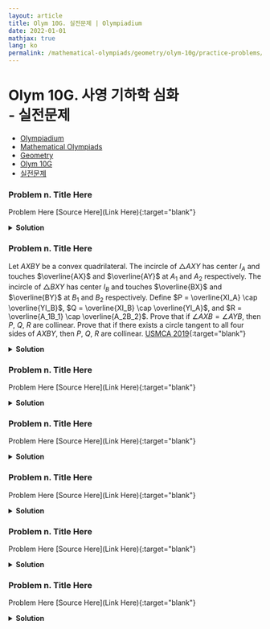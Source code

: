 ```yaml
---
layout: article
title: Olym 10G. 실전문제 | Olympiadium
date: 2022-01-01
mathjax: true
lang: ko
permalink: /mathematical-olympiads/geometry/olym-10g/practice-problems/
---
```

# Olym 10G. 사영 기하학 심화 <br> <ssup> - 실전문제</ssup>

<ul class="breadcrumb">
	<li><a href="{{ site.url }}">Olympiadium</a></li> 
	<li><a href="{{ site.url }}mathematical-olympiads/">Mathematical Olympiads</a></li> 
	<li><a href="{{ site.url }}mathematical-olympiads/geometry/">Geometry</a></li> 
	<li><a href="{{ site.url }}mathematical-olympiads/geometry/olym-10g/">Olym 10G</a></li> 
	<li><a href="{{ site.url }}mathematical-olympiads/geometry/olym-10g/practice-problems/">실전문제</a></li>
</ul>

### Problem n. Title Here
<blueboard> Problem Here </blueboard>
[Source Here](Link Here){:target="blank"}
<pinkborder><details>
<summary><b>Solution</b></summary>
Solution Here. 
</details></pinkborder>

### Problem n. Title Here
<blueboard> Let $AXBY$ be a convex quadrilateral. The incircle of $\triangle AXY$ has center $I_A$ and touches $\overline{AX}$ and $\overline{AY}$ at $A_1$ and $A_2$ respectively. The incircle of $\triangle BXY$ has center $I_B$ and touches $\overline{BX}$ and $\overline{BY}$ at $B_1$ and $B_2$ respectively. Define $P = \overline{XI_A} \cap \overline{YI_B}$, $Q = \overline{XI_B} \cap \overline{YI_A}$, and $R = \overline{A_1B_1} \cap \overline{A_2B_2}$.
Prove that if $\angle AXB = \angle AYB$, then $P$, $Q$, $R$ are collinear.
Prove that if there exists a circle tangent to all four sides of $AXBY$, then $P$, $Q$, $R$ are collinear. </blueboard>
[USMCA 2019](https://artofproblemsolving.com/community/c833908h1834608){:target="blank"}
<pinkborder><details>
<summary><b>Solution</b></summary>
Solution Here. 
</details></pinkborder>

### Problem n. Title Here
<blueboard> Problem Here </blueboard>
[Source Here](Link Here){:target="blank"}
<pinkborder><details>
<summary><b>Solution</b></summary>
Solution Here. 
</details></pinkborder>

### Problem n. Title Here
<blueboard> Problem Here </blueboard>
[Source Here](Link Here){:target="blank"}
<pinkborder><details>
<summary><b>Solution</b></summary>
Solution Here. 
</details></pinkborder>

### Problem n. Title Here
<blueboard> Problem Here </blueboard>
[Source Here](Link Here){:target="blank"}
<pinkborder><details>
<summary><b>Solution</b></summary>
Solution Here. 
</details></pinkborder>

### Problem n. Title Here
<blueboard> Problem Here </blueboard>
[Source Here](Link Here){:target="blank"}
<pinkborder><details>
<summary><b>Solution</b></summary>
Solution Here. 
</details></pinkborder>

### Problem n. Title Here
<blueboard> Problem Here </blueboard>
[Source Here](Link Here){:target="blank"}
<pinkborder><details>
<summary><b>Solution</b></summary>
Solution Here. 
</details></pinkborder>
